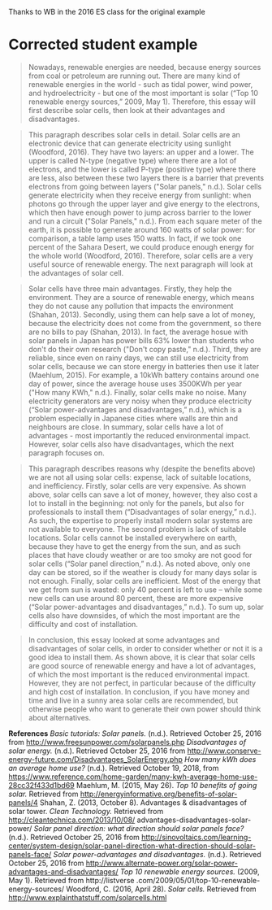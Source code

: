 Thanks to WB in the 2016 ES class for the original example

# Corrected student example 
>Nowadays, renewable energies are needed, because energy sources from coal or petroleum are running out. There are many kind of renewable energies in the world - such as tidal power, wind power, and hydroelectricity - but one of the most important is solar (“Top 10 renewable energy sources,” 2009, May 1). Therefore, this essay will first describe solar cells, then look at their advantages and disadvantages.

>This paragraph describes solar cells in detail. Solar cells are an electronic device that can generate electricity using sunlight (Woodford, 2016). They have two layers: an upper and a lower. The upper is called N-type (negative type) where there are a lot of electrons, and the lower is called P-type (positive type) where there are less, also between these two layers there is a barrier that prevents electrons from going between layers ("Solar panels," n.d.). Solar cells generate electricity when they receive energy from sunlight: when photons go through the upper layer and give energy to the electrons, which then have enough power to jump across barrier to the lower and run a circuit ("Solar Panels," n.d.). From each square meter of the earth, it is possible to generate around 160 watts of solar power: for comparison, a table lamp uses 150 watts. In fact, if we took one percent of the Sahara Desert, we could produce enough energy for the whole world (Woodford, 2016). Therefore, solar cells are a very useful source of renewable energy. The next paragraph will look at the advantages of solar cell.

>Solar cells have three main advantages. Firstly, they help the environment. They are a source of renewable energy, which means they do not cause any pollution that impacts the environment (Shahan, 2013). Secondly, using them can help save a lot of money, because the electricity does not come from the government, so there are no bills to pay (Shahan, 2013). In fact, the average hosue with solar panels in Japan has power bills 63% lower than students who don't do their own research ("Don't copy paste," n.d.). Third, they are reliable, since even on rainy days, we can still use electricity from solar cells, because we can store energy in batteries then use it later (Maehlum, 2015). For example, a 10kWh battery contains around one day of power, since the average house uses 3500KWh per year ("How many KWh," n.d.). Finally, solar cells make no noise. Many electricity generators are very noisy when they produce electricity (“Solar power-advantages and disadvantages,” n.d.), which is a problem especially in Japanese cities where walls are thin and neighbours are close. In summary, solar cells have a lot of advantages - most importantly the reduced environmental impact. However, solar cells also have disadvantages, which the next paragraph focuses on. 

>This paragraph describes reasons why (despite the benefits above) we are not all using solar cells: expense, lack of suitable locations, and inefficiency. Firstly, solar cells are very expensive. As shown above, solar cells can save a lot of money, however, they also cost a lot to install in the beginning: not only for the panels, but also for professionals to install them (“Disadvantages of solar energy,” n.d.). As such, the expertise to properly install modern solar systems are not available to everyone. The second problem is lack of suitable locations. Solar cells cannot be installed everywhere on earth, because they have to get the energy from the sun, and as such places that have cloudy weather or are too smoky are not good for solar cells (“Solar panel direction,” n.d.). As noted above, only one day can be stored, so if the weather is cloudy for many days solar is not enough. Finally, solar cells are inefficient. Most of the energy that we get from sun is wasted: only 40 percent is left to use – while some new cells can use around 80 percent, these are more expensive (“Solar power-advantages and disadvantages,” n.d.). To sum up, solar cells also have downsides, of which the most important are the difficulty and cost of installation.

>In conclusion, this essay looked at some advantages and disadvantages of solar cells, in order to consider whether or not it is a good idea to install them. As shown above, it is clear that solar cells are good source of renewable energy and have a lot of advantages, of which the most important is the reduced environmental impact. However, they are not perfect, in particular because of the difficulty and high cost of installation. In conclusion, if you have money and time and live in a sunny area solar cells are recommended, but otherwise people who want to generate their own power should think about alternatives. 


__References__
<ref>
<em>Basic tutorials: Solar panels.</em> (n.d.). Retrieved October 25, 2016 from http://www.freesunpower.com/solarpanels.php
<em>Disadvantages of solar energy.</em> (n.d.). Retrieved October 25, 2016 from http://www.conserve-energy-future.com/Disadvantages_SolarEnergy.php
<em>How many kWh does an average home use?</em> (n.d.). Retrieved October 19, 2018, from https://www.reference.com/home-garden/many-kwh-average-home-use-28cc32f433d1bd69
Maehlum, M. (2015, May 26). <em>Top 10 benefits of going solar.</em> Retrieved from http://energyinformative.org/benefits-of-solar-panels/4
Shahan, Z. (2013, October 8). Advantages & disadvantages of solar tower. <em>Clean Technology.</em> Retrieved from http://cleantechnica.com/2013/10/08/
advantages-disadvantages-solar-power/
<em>Solar panel direction: what direction should solar panels face?</em> (n.d.). Retrieved October 25, 2016 from http://sinovoltaics.com/learning-center/system-design/solar-panel-direction-what-direction-should-solar-panels-face/
<em>Solar power-advantages and disadvantages.</em> (n.d.). Retrieved October 25, 2016 from http://www.alternate-power.org/solar-power-advantages-and-disadvantages/
<em>Top 10 renewable energy sources.</em> (2009, May 1). Retrieved from http://listverse
.com/2009/05/01/top-10-renewable-energy-sources/
Woodford, C. (2016, April 28).<em> Solar cells.</em> Retrieved from http://www.explainthatstuff.com/solarcells.html
</ref>
